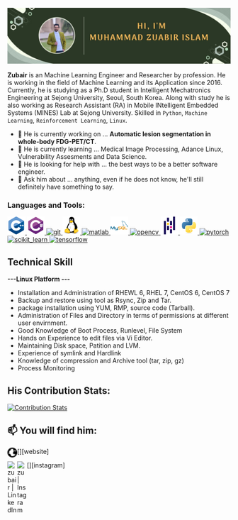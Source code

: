 ![Alt Text](https://github.com/zubair1811/zubair1811/blob/main/profile/banner.jpg)
<!-- ![MasterHead](https://github.com/zubair1811/zubair1811/blob/main/profile/banner.PNG) -->



**Zubair** is an Machine Learning Engineer and Researcher by profession. He is working in the field of Machine Learning and its Application since 2016. Currently, he is studying as a Ph.D student in Intelligent Mechatronics Engineering at Sejong University, Seoul, South Korea. Along with study he is also working as Research Assistant (RA) in Mobile INtelligent Embedded Systems (MINES) Lab at Sejong University. Skilled in `Python`, `Machine Learning`, `Reinforcement Learning`, `Linux`.


- 🔭 He is currently working on ... **Automatic lesion segmentation in whole-body FDG-PET/CT**.
- 🌱 He is currently learning ... Medical Image Processing, Adance Linux, Vulnerability Assesments and Data Science.
- 🤔 He is looking for help with ... the best ways to be a better software engineer.
- 💬 Ask him about ... anything, even if he does not know, he'll still definitely have something to say.

<h3 align="left">Languages and Tools:</h3>
<p align="left"> <a href="https://www.w3schools.com/cpp/" target="_blank" rel="noreferrer"> <img src="https://raw.githubusercontent.com/devicons/devicon/master/icons/cplusplus/cplusplus-original.svg" alt="cplusplus" width="40" height="40"/> </a> <a href="https://www.w3schools.com/cs/" target="_blank" rel="noreferrer"> <img src="https://raw.githubusercontent.com/devicons/devicon/master/icons/csharp/csharp-original.svg" alt="csharp" width="40" height="40"/> </a> <a href="https://git-scm.com/" target="_blank" rel="noreferrer"> <img src="https://www.vectorlogo.zone/logos/git-scm/git-scm-icon.svg" alt="git" width="40" height="40"/> </a> <a href="https://www.linux.org/" target="_blank" rel="noreferrer"> <img src="https://raw.githubusercontent.com/devicons/devicon/master/icons/linux/linux-original.svg" alt="linux" width="40" height="40"/> </a> <a href="https://www.mathworks.com/" target="_blank" rel="noreferrer"> <img src="https://upload.wikimedia.org/wikipedia/commons/2/21/Matlab_Logo.png" alt="matlab" width="40" height="40"/> </a> <a href="https://www.mysql.com/" target="_blank" rel="noreferrer"> <img src="https://raw.githubusercontent.com/devicons/devicon/master/icons/mysql/mysql-original-wordmark.svg" alt="mysql" width="40" height="40"/> </a> <a href="https://opencv.org/" target="_blank" rel="noreferrer"> <img src="https://www.vectorlogo.zone/logos/opencv/opencv-icon.svg" alt="opencv" width="40" height="40"/> </a> <a href="https://pandas.pydata.org/" target="_blank" rel="noreferrer"> <img src="https://raw.githubusercontent.com/devicons/devicon/2ae2a900d2f041da66e950e4d48052658d850630/icons/pandas/pandas-original.svg" alt="pandas" width="40" height="40"/> </a> <a href="https://www.python.org" target="_blank" rel="noreferrer"> <img src="https://raw.githubusercontent.com/devicons/devicon/master/icons/python/python-original.svg" alt="python" width="40" height="40"/> </a> <a href="https://pytorch.org/" target="_blank" rel="noreferrer"> <img src="https://www.vectorlogo.zone/logos/pytorch/pytorch-icon.svg" alt="pytorch" width="40" height="40"/> </a> <a href="https://scikit-learn.org/" target="_blank" rel="noreferrer"> <img src="https://upload.wikimedia.org/wikipedia/commons/0/05/Scikit_learn_logo_small.svg" alt="scikit_learn" width="40" height="40"/> </a> <a href="https://www.tensorflow.org" target="_blank" rel="noreferrer"> <img src="https://www.vectorlogo.zone/logos/tensorflow/tensorflow-icon.svg" alt="tensorflow" width="40" height="40"/> </a> </p>



## Technical Skill
**---Linux Platform ---**

- Installation and Administration of RHEWL 6, RHEL 7, CentOS 6, CentOS 7
- Backup and restore using tool as Rsync, Zip and Tar.
- package installation using YUM, RMP, source code (Tarball).
- Administration of Files and Directory in terms of permissions at different user envirnment.
- Good Knowledge of Boot Process, Runlevel, File System
- Hands on Experience to edit files via Vi Editor.
- Maintaining Disk space, Patition and LVM. 
- Experience of symlink and Hardlink
- Knowledge of compression and Archive tool (tar, zip, gz)
- Process Monitoring 


## His Contribution Stats:
 [![Contribution Stats](https://github-contribution-stats.vercel.app/api/?username=zubair1811)](https://github.com/LordDashMe/github-contribution-stats/)

## 📫 You will find him: 


[<img align="left" alt="codeSTACKr.com" width="22px" src="https://raw.githubusercontent.com/iconic/open-iconic/master/svg/globe.svg" />][website]
<!-- [<img align="left" alt="zu | YouTube" width="22px" src="https://cdn.jsdelivr.net/npm/simple-icons@v3/icons/youtube.svg" />][youtube] -->
[<img align="left" alt="zubair | LinkedIn" width="22px" src="https://cdn.jsdelivr.net/npm/simple-icons@v3/icons/linkedin.svg" />][linkedin]
[<img align="left" alt="zu | Instagram" width="22px" src="https://cdn.jsdelivr.net/npm/simple-icons@v3/icons/instagram.svg" />][instagram]

<!--   - microblogging on ![twitter](https://twitter.com/KefehCollins).
  - Networking on ![LinkedIn](https://www.linkedin.com/in/kefeh-collins/).
  - sharing his photography passion on ![instagram](https://www.instagram.com/kefscloseuplife). -->

<!-- [website]: https://pycad.co/ -->
<!-- [course]: https://www.udemy.com/user/pycad-2/ -->
<!-- [youtube]: https://www.youtube.com/channel/UCdYyILlPlehK4fKS5DiuMXQ -->
<!-- [instagram]: https://www.instagram.com/pycad_/ -->
[linkedin]: https://kr.linkedin.com/in/mzubairislam 
